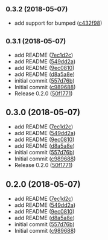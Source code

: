 <a name="0.3.2"></a>
## <small>0.3.2 (2018-05-07)</small>

* add support for bumped ([c432f98](https://github.com/mpomerant/elo/commit/c432f98))



<a name="0.3.1"></a>
## <small>0.3.1 (2018-05-07)</small>

* add README ([7ec1d2c](https://github.com/mpomerant/elo/commit/7ec1d2c))
* add README ([549dd2a](https://github.com/mpomerant/elo/commit/549dd2a))
* add README ([9ec0810](https://github.com/mpomerant/elo/commit/9ec0810))
* add README ([d8a5a8e](https://github.com/mpomerant/elo/commit/d8a5a8e))
* initial commit ([557d76b](https://github.com/mpomerant/elo/commit/557d76b))
* Initial commit ([c989688](https://github.com/mpomerant/elo/commit/c989688))
* Release 0.2.0 ([50f1771](https://github.com/mpomerant/elo/commit/50f1771))



<a name="0.3.0"></a>
## 0.3.0 (2018-05-07)

* add README ([7ec1d2c](https://github.com/mpomerant/elo/commit/7ec1d2c))
* add README ([549dd2a](https://github.com/mpomerant/elo/commit/549dd2a))
* add README ([9ec0810](https://github.com/mpomerant/elo/commit/9ec0810))
* add README ([d8a5a8e](https://github.com/mpomerant/elo/commit/d8a5a8e))
* initial commit ([557d76b](https://github.com/mpomerant/elo/commit/557d76b))
* Initial commit ([c989688](https://github.com/mpomerant/elo/commit/c989688))
* Release 0.2.0 ([50f1771](https://github.com/mpomerant/elo/commit/50f1771))



<a name="0.2.0"></a>
## 0.2.0 (2018-05-07)

* add README ([7ec1d2c](https://github.com/mpomerant/elo/commit/7ec1d2c))
* add README ([549dd2a](https://github.com/mpomerant/elo/commit/549dd2a))
* add README ([9ec0810](https://github.com/mpomerant/elo/commit/9ec0810))
* add README ([d8a5a8e](https://github.com/mpomerant/elo/commit/d8a5a8e))
* initial commit ([557d76b](https://github.com/mpomerant/elo/commit/557d76b))
* Initial commit ([c989688](https://github.com/mpomerant/elo/commit/c989688))



